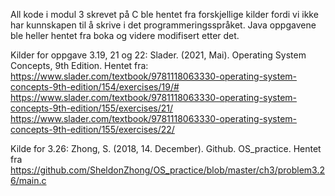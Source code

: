 All kode i modul 3 skrevet på C ble hentet fra forskjellige kilder fordi vi ikke har kunnskapen til å skrive i det programmeringsspråket.
Java oppgavene ble heller hentet fra boka og videre modifisert etter det.

Kilder for oppgave 3.19, 21 og 22:
    Slader. (2021, Mai). Operating System Concepts, 9th Edition. Hentet fra:
    https://www.slader.com/textbook/9781118063330-operating-system-concepts-9th-edition/154/exercises/19/#
    https://www.slader.com/textbook/9781118063330-operating-system-concepts-9th-edition/155/exercises/21/  
    https://www.slader.com/textbook/9781118063330-operating-system-concepts-9th-edition/155/exercises/22/

Kilde for 3.26:
    Zhong, S. (2018, 14. December). Github. OS_practice. 
    Hentet fra https://github.com/SheldonZhong/OS_practice/blob/master/ch3/problem3.26/main.c
